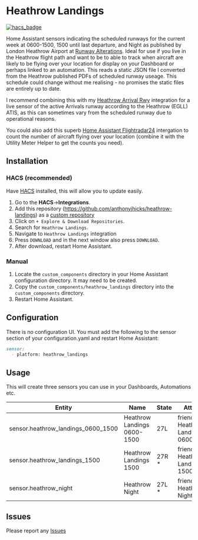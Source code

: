 # Heathrow Landings
[![hacs_badge](https://img.shields.io/badge/HACS-Default-orange.svg)](https://github.com/hacs/integration)

Home Assistant sensors indicating the scheduled runways for the current week at 0600-1500, 1500 until last departure, and Night as published by London Heathrow Airport at [Runway Alterations](https://www.heathrow.com/content/dam/heathrow/web/common/documents/company/local-community/noise/operations/runway-alternation/Runway_Alternation_Programme_2024.pdf).  Ideal for use if you live in the Heathrow flight path and want to be to able to track when aircraft are likely to be flying over your location for display on your Dashboard or perhaps linked to an automation. This reads a static JSON file I converted from the Heathrow published PDFs of scheduled runway useage.  This schedule could change without me realising - no promises the static files are entirely up to date.

I recommend combining this with my [Heathrow Arrival Rwy](http://github.com/anthonyjhicks/heathrow-arrival-rwu) integration for a live sensor of the active Arrivals runway according to the Heathrow (EGLL) ATIS, as this can sometimes vary from the scheduled runway due to operational reasons.

You could also add this superb [Home Assistant Flightradar24](https://github.com/AlexandrErohin/home-assistant-flightradar24) intergation to count the number of aircraft flying over your location (combine it with the Utility Meter Helper to get the counts you need).

## Installation

### HACS (recommended)

Have [HACS](https://hacs.xyz/) installed, this will allow you to update easily.

1. Go to the <b>HACS</b>-><b>Integrations</b>.
2. Add this repository (https://github.com/anthonyjhicks/heathrow-landings) as a [custom repository](https://hacs.xyz/docs/faq/custom_repositories/)
3. Click on `+ Explore & Download Repositories`.
4. Search for `Heathrow Landings`. 
5. Navigate to `Heathrow Landings` integration 
6. Press `DOWNLOAD` and in the next window also press `DOWNLOAD`. 
7. After download, restart Home Assistant.

### Manual

1. Locate the `custom_components` directory in your Home Assistant configuration directory. It may need to be created.
2. Copy the `custom_components/heathrow_landings` directory into the `custom_components` directory.
3. Restart Home Assistant.

## Configuration

There is no configuration UI.  You must add the following to the sensor section of your configuration.yaml and restart Home Assistant:

```markdown
sensor:
  - platform: heathrow_landings
```

## Usage

This will create three sensors you can use in your Dashboards, Automations etc.

| Entity | Name | State | Attributes |
| -- | -- | -- | -- |
| sensor.heathrow_landings_0600_1500 | Heathrow Landings 0600-1500 | 27L | friendly_name: Heathrow Landings 0600-1500 |
| sensor.heathrow_landings_1500 | Heathrow Landings 1500 | 27R * |	friendly_name: Heathrow Landings 1500 | 
| sensor.heathrow_night | Heathrow Night | 27L * | friendly_name: Heathrow Night |

## Issues

Please report any [Issues](http://github.com/anthonyjhicks/heathrow-landings/issues)

